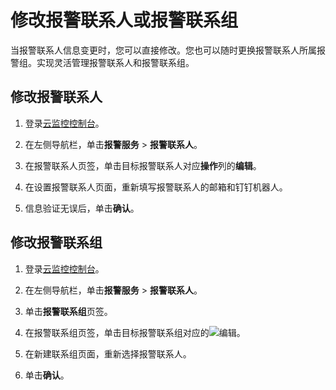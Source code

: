 # 修改报警联系人或报警联系组

当报警联系人信息变更时，您可以直接修改。您也可以随时更换报警联系人所属报警组。实现灵活管理报警联系人和报警联系组。

## 修改报警联系人

1.  登录[云监控控制台](https://cms-intl.console.aliyun.com)。

2.  在左侧导航栏，单击**报警服务** \> **报警联系人**。

3.  在报警联系人页签，单击目标报警联系人对应**操作**列的**编辑**。

4.  在设置报警联系人页面，重新填写报警联系人的邮箱和钉钉机器人。

5.  信息验证无误后，单击**确认**。


## 修改报警联系组

1.  登录[云监控控制台](https://cms-intl.console.aliyun.com)。

2.  在左侧导航栏，单击**报警服务** \> **报警联系人**。

3.  单击**报警联系组**页签。

4.  在报警联系组页签，单击目标报警联系组对应的![编辑](https://static-aliyun-doc.oss-cn-hangzhou.aliyuncs.com/assets/img/zh-CN/0455187951/p111890.png)。

5.  在新建联系组页面，重新选择报警联系人。

6.  单击**确认**。


